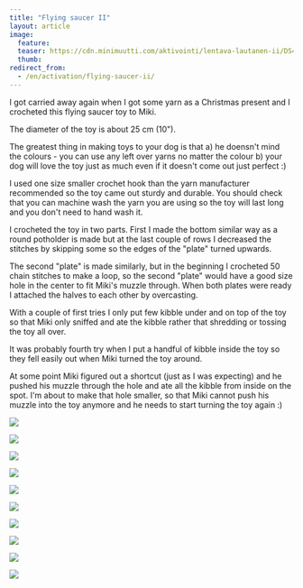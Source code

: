 ```yaml
---
title: "Flying saucer II"
layout: article
image:
  feature:
  teaser: https://cdn.minimuutti.com/aktivointi/lentava-lautanen-ii/DS45091-245px.jpg
  thumb:
redirect_from:
  - /en/activation/flying-saucer-ii/
---
```


I got carried away again when I got some yarn as a Christmas present and I crocheted this flying saucer toy to Miki.

The diameter of the toy is about 25 cm (10").

The greatest thing in making toys to your dog is that a) he doensn't mind the colours - you can use any left over yarns no matter the colour b) your dog will love the toy just as much even if it doesn't come out just perfect :)

I used one size smaller crochet hook than the yarn manufacturer recommended so the toy came out sturdy and durable. You should check that you can machine wash the yarn you are using so the toy will last long and you don't need to hand wash it.

I crocheted the toy in two parts. First I made the bottom similar way as a round potholder is made but at the last couple of rows I decreased the stitches by skipping some so the edges of the "plate" turned upwards.

The second "plate" is made similarly, but in the beginning I crocheted 50 chain stitches to make a loop, so the second "plate" would have a good size hole in the center to fit Miki's muzzle through. When both plates were ready I attached the halves to each other by overcasting.

With a couple of first tries I only put few kibble under and on top of the toy so that Miki only sniffed and ate the kibble rather that shredding or tossing the toy all over.

It was probably fourth try when I put a handful of kibble inside the toy so they fell easily out when Miki turned the toy around.

At some point Miki figured out a shortcut (just as I was expecting) and he pushed his muzzle through the hole and ate all the kibble from inside on the spot. I'm about to make that hole smaller, so that Miki cannot push his muzzle into the toy anymore and he needs to start turning the toy again :)

![](https://cdn.minimuutti.com/aktivointi/lentava-lautanen-ii/DS45155-800px.jpg)

![](https://cdn.minimuutti.com/aktivointi/lentava-lautanen-ii/DS45027-800px.jpg)

![](https://cdn.minimuutti.com/aktivointi/lentava-lautanen-ii/DS45035-800px.jpg)

![](https://cdn.minimuutti.com/aktivointi/lentava-lautanen-ii/DS45019-800px.jpg)

![](https://cdn.minimuutti.com/aktivointi/lentava-lautanen-ii/DS45091-800px.jpg)

![](https://cdn.minimuutti.com/aktivointi/lentava-lautanen-ii/DS45097-800px.jpg)

![](https://cdn.minimuutti.com/aktivointi/lentava-lautanen-ii/DS45161-800px.jpg)

![](https://cdn.minimuutti.com/aktivointi/lentava-lautanen-ii/DS45153-800px.jpg)

![](https://cdn.minimuutti.com/aktivointi/lentava-lautanen-ii/DS45354-800px.jpg)

![](https://cdn.minimuutti.com/aktivointi/lentava-lautanen-ii/Kollaasi__iso_10-800px.jpg)
